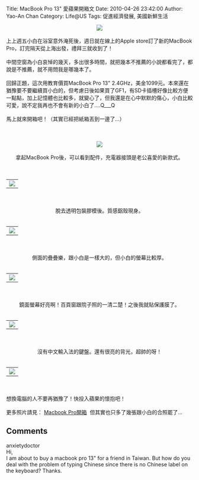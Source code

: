 Title: MacBook Pro 13\" 愛蘋果開箱文
Date: 2010-04-26 23:42:00
Author: Yao-An Chan
Category: Life@US
Tags: 促進經濟發展, 美國新鮮生活


<div class='post'>
<div class="separator" style="clear: both; text-align: center;"><a href="http://picasaweb.google.com/lh/photo/SRjVbnrng8nGrZK-Czwv2g?feat=embedwebsite" style="margin-left: 1em; margin-right: 1em;"><img src="http://lh4.ggpht.com/_mvtDPM7iODU/S9YQcakcbSI/AAAAAAAAHEM/CvzLZcXeG9M/s400/DSC00694.JPG" /></a></div><br />上上週五小白在浴室意外淹死後，週日就在線上的Apple store訂了新的MacBook Pro，訂完隔天從上海出發，禮拜三就收到了！<br /><br />中間空窗為小白哀悼的幾天，多出很多時間，就把幾本不推薦的小說都看完了，都說是不推薦，就不用問我是哪幾本了。<br /><br />回歸正題，這次用教育價買MacBook Pro 13" 2.4GHz，美金1099元。本來還在猶豫要不要繼續買小白的，但考慮日後如果買了GF1，有SD卡插槽好像比較方便一點點，加上記憶體也比較多，就變心了，但我還是在心中默默的傷心，小白比較可愛，說不定我再也不會有新的小白了....Q___Q<br /><br />馬上就來開箱吧！（其實已經把紙箱丟到一邊了...）<br /><br /><br /><center><br /><a href="http://picasaweb.google.com/lh/photo/3G3eJfP37bCJSiFkASZuiw?feat=embedwebsite" style="margin-left: 1em; margin-right: 1em;"><img src="http://lh5.ggpht.com/_mvtDPM7iODU/S9YQfpMcZZI/AAAAAAAAHEU/j-eyPhfWpbM/s400/DSC00695.JPG" /></a><br /><br /></center><center>拿起MacBook Pro後，可以看到配件，充電器接頭是老公喜愛的新款式。<br /><br /><br /><table style="width: auto;"><tbody><tr><td><a href="http://picasaweb.google.com/lh/photo/qTfflW1hcH-aeRC7_ZCXVg?feat=embedwebsite"><img src="http://lh6.ggpht.com/_mvtDPM7iODU/S9YQD0uAujI/AAAAAAAAHDg/7ayIIY0hkRI/s400/DSC00696.JPG" /></a></td></tr></tbody></table><br /><br />脫去透明包裝膠模後。質感鋁殼現身。<br /><br /><table style="width: auto;"><tbody><tr><td><a href="http://picasaweb.google.com/lh/photo/VU1gcJ188w8CS_Vng8QoPw?feat=embedwebsite"><img src="http://lh5.ggpht.com/_mvtDPM7iODU/S9YQGFoqW2I/AAAAAAAAHDk/Iojp1HU3yqw/s400/DSC00697.JPG" /></a></td></tr></tbody></table><br /><br />側面的疊疊樂，跟小白是一樣大的，但小白的螢幕比較厚。<br /><br /><table style="width: auto;"><tbody><tr><td><a href="http://picasaweb.google.com/lh/photo/0huUrNOOvPFTAPW6v5Y3mQ?feat=embedwebsite"><img src="http://lh6.ggpht.com/_mvtDPM7iODU/S9YQTvA1BII/AAAAAAAAHD8/8dMkfVKMIT4/s400/DSC00709.JPG" /></a></td></tr></tbody></table><br /><br />鏡面螢幕好亮啊！百頁窗跟院子照的一清二楚！之後我就貼保護膜了。<br /><br /><table style="width: auto;"><tbody><tr><td><a href="http://picasaweb.google.com/lh/photo/o9FBMjQOOhZTt8Ox6IzY1g?feat=embedwebsite"><img src="http://lh5.ggpht.com/_mvtDPM7iODU/S9YQpi_oyQI/AAAAAAAAHEc/k6WShQWm7DA/s400/DSC00699.JPG" /></a></td></tr></tbody></table><br /><br />沒有中文輸入法的鍵盤。還有很亮的背光，超帥的呀！<br /><br /><table style="width: auto;"><tbody><tr><td><a href="http://picasaweb.google.com/lh/photo/mec5yzOkMTO4ltZRzDwAvw?feat=embedwebsite"><img src="http://lh3.ggpht.com/_mvtDPM7iODU/S9YQX4w9KpI/AAAAAAAAHEI/9KmrDh5ti4A/s400/YAN_8440.JPG" /></a></td></tr></tbody></table></center><br /><br />想換電腦的人不要再猶豫了！快投入蘋果的懷抱吧！<br /><br />更多照片請見： <a href="http://picasaweb.google.com/yaoanchan/MacbookPro?feat=embedwebsite">Macbook Pro開箱</a>&nbsp;&nbsp;但其實也只多了幾張跟小白的合照罷了...</div>
<h2>Comments</h2>
<div class='comments'>
<div class='comment'>
<div class='author'>anxietydoctor</div>
<div class='content'>
Hi, <br /> I am about to buy a macbook pro 13&quot; for a friend in Taiwan. But how do you deal with the problem of typing Chinese since there is no Chinese label on the keyboard? Thanks.</div>
</div>
</div>
